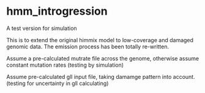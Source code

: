 # hmm_introgression
A test version for simulation

This is to extend the original himmix model to low-coverage and damaged genomic data.
The emission process has been totally re-written.

Assume a pre-calculated mutrate file across the genome, otherwise assume constant mutation rates
(testing by simulation)

Assume pre-calculated gll input file, taking damamge pattern into account.
(testing for uncertainty in gll calculating)

